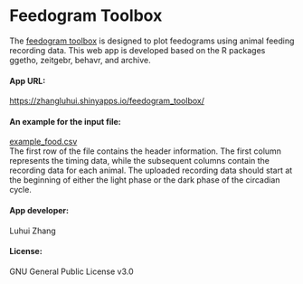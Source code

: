 <h1><b>Feedogram Toolbox</b></h1>  
The <a href="https://zhangluhui.shinyapps.io/feedogram_toolbox/">feedogram toolbox</a> is designed to plot feedograms using animal feeding recording data.
This web app is developed based on the R packages ggetho, zeitgebr, behavr, and archive.

<h4><b>App URL:</b></h4>
<a href="https://zhangluhui.shinyapps.io/feedogram_toolbox/">https://zhangluhui.shinyapps.io/feedogram_toolbox/</a>

<h4><b>An example for the input file:</b></h4>
<a href="https://github.com/zhangluhui/feedogram_toolbox/blob/main/example_food.csv">example_food.csv</a>
<br>
The first row of the file contains the header information. The first column represents the timing data, while the subsequent columns contain the recording data for each animal. The uploaded recording data should start at the beginning of either the light phase or the dark phase of the circadian cycle.

<h4><b>App developer:</b></h4>
Luhui Zhang

<h4><b>License:</b></h4>
GNU General Public License v3.0
